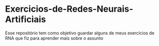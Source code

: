 # Exercicios-de-Redes-Neurais-Artificiais
Esse repositório tem como objetivo guardar alguns de meus exercícios de RNA que fiz para aprender mais sobre o assunto
